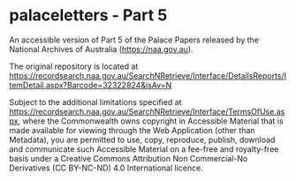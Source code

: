 # palaceletters - Part 5
An accessible version of Part 5 of the Palace Papers released by the National Archives of Australia (https://naa.gov.au).

The original repository is located at https://recordsearch.naa.gov.au/SearchNRetrieve/Interface/DetailsReports/ItemDetail.aspx?Barcode=32322824&isAv=N

Subject to the additional limitations specified at https://recordsearch.naa.gov.au/SearchNRetrieve/Interface/TermsOfUse.aspx, where the Commonwealth owns copyright in Accessible Material that is made available for viewing through the Web Application (other than Metadata), you are permitted to use, copy, reproduce, publish, download and communicate such Accessible Material on a fee-free and royalty-free basis under a Creative Commons Attribution Non Commercial-No Derivatives (CC BY-NC-ND) 4.0 International licence.
